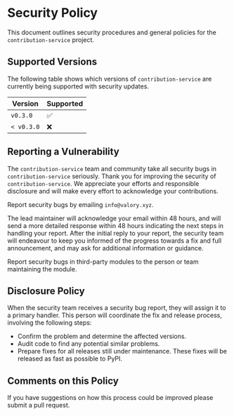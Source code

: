 # Security Policy

This document outlines security procedures and general policies for the `contribution-service` project.

## Supported Versions

The following table shows which versions of `contribution-service` are currently being supported with security updates.

| Version     | Supported          |
| ----------- | ------------------ |
| `v0.3.0`    | :white_check_mark: |
| `< v0.3.0`  | :x:                |

## Reporting a Vulnerability

The `contribution-service` team and community take all security bugs in `contribution-service` seriously. Thank you for improving the security of `contribution-service`. We appreciate your efforts and responsible disclosure and will make every effort to acknowledge your contributions.

Report security bugs by emailing `info@valory.xyz`.

The lead maintainer will acknowledge your email within 48 hours, and will send a more detailed response within 48 hours indicating the next steps in handling your report. After the initial reply to your report, the security team will endeavour to keep you informed of the progress towards a fix and full announcement, and may ask for additional information or guidance.

Report security bugs in third-party modules to the person or team maintaining the module.

## Disclosure Policy

When the security team receives a security bug report, they will assign it to a primary handler. This person will coordinate the fix and release process, involving the following steps:

- Confirm the problem and determine the affected versions.
- Audit code to find any potential similar problems.
- Prepare fixes for all releases still under maintenance. These fixes will be released as fast as possible to PyPI.

## Comments on this Policy

If you have suggestions on how this process could be improved please submit a pull request.
